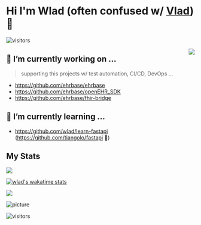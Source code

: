 # Hi I'm Wlad (often confused w/ [Vlad](https://www.urbandictionary.com/define.php?term=Vlad)) 👋
![visitors](https://hits.seeyoufarm.com/api/count/incr/badge.svg?url=https://github.com/wlad")

<img align="right" src="https://github.com/rajput2107/rajput2107/blob/master/Assets/Developer.gif"/>

## :floppy_disk: I’m currently working on ...

> supporting this projects w/ test automation, CI/CD, DevOps ...

- https://github.com/ehrbase/ehrbase
- https://github.com/ehrbase/openEHR_SDK
- https://github.com/ehrbase/fhir-bridge



## 🌱 I’m currently learning ...
- https://github.com/wlad/learn-fastapi (https://github.com/tiangolo/fastapi :rocket:)


## My Stats

<p>
  <img src="https://github-readme-stats.vercel.app/api?username=wlad&show_icons=true&hide=stars">
</p>

[![wlad's wakatime stats](https://github-readme-stats.vercel.app/api/wakatime?username=wlad)](https://github.com/wlad/wlad)

<p>
  <img src="https://github-readme-stats.vercel.app/api/top-langs/?username=wlad">
</p>

![picture](https://raw.githubusercontent.com/saadeghi/saadeghi/master/dino.gif)
<br />


![visitors](https://visitor-badge.laobi.icu/badge?page_id=wlad.wlad)

